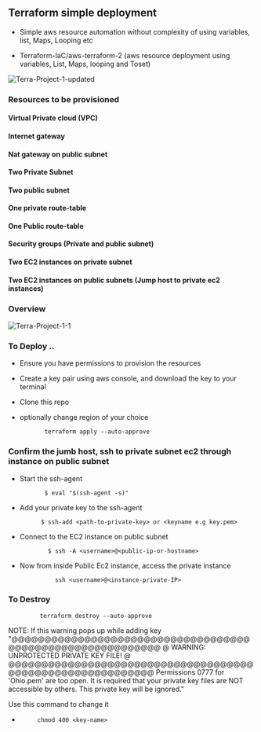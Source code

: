 ## Terraform simple deployment

- Simple aws resource automation without complexity of using variables, list, Maps, Looping etc

- Terraform-IaC/aws-terraform-2 (aws resource deployment using variables, List, Maps, looping and Toset)

![Terra-Project-1-updated](https://github.com/Jmcglobal/Terraform-IaC/assets/101070055/c014369e-3274-4478-8d07-a89ba6ec1e2a)

### Resources to be provisioned

#### Virtual Private cloud (VPC)

#### Internet gateway

#### Nat gateway on public subnet

#### Two Private Subnet

#### Two public subnet

#### One private route-table

#### One Public route-table

#### Security groups (Private and public subnet)

#### Two EC2 instances on private subnet

#### Two EC2 instances on public subnets (Jump host to private ec2 instances)

### Overview

![Terra-Project-1-1](https://github.com/Jmcglobal/Terraform-IaC/assets/101070055/71a2647b-467d-4ab9-8b09-ebef8b8e349d)

### To Deploy ..

- Ensure you have permissions to provision the resources

- Create a key pair using aws console, and download the key to your terminal

- Clone  this repo

- optionally change region of your choice 

             terraform apply --auto-approve

### Confirm the jumb host, ssh to private subnet ec2 through instance on public subnet

- Start the ssh-agent

             $ eval "$(ssh-agent -s)"

- Add your private key to the ssh-agent

            $ ssh-add <path-to-private-key> or <keyname e.g key.pem>

- Connect to the EC2 instance on public subnet

              $ ssh -A <username>@<public-ip-or-hostname>

- Now from inside Public Ec2 instance, access the private instance

                ssh <username>@<instance-private-IP>

### To Destroy

             terraform destroy --auto-approve

NOTE: If this warning pops up while adding key 
        "@@@@@@@@@@@@@@@@@@@@@@@@@@@@@@@@@@@@@@@@@@@@@@@@@@@@@@@@@@@
@         WARNING: UNPROTECTED PRIVATE KEY FILE!          @
@@@@@@@@@@@@@@@@@@@@@@@@@@@@@@@@@@@@@@@@@@@@@@@@@@@@@@@@@@@
Permissions 0777 for 'Ohio.pem' are too open.
It is required that your private key files are NOT accessible by others.
This private key will be ignored."

Use this command to change it
-          chmod 400 <key-name>
